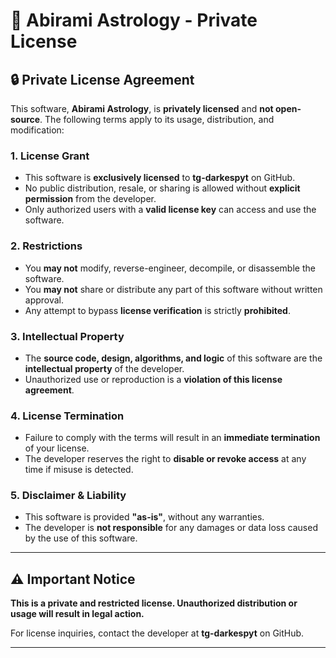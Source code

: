 # **📜 Abirami Astrology - Private License**  

## **🔒 Private License Agreement**  

This software, **Abirami Astrology**, is **privately licensed** and **not open-source**. The following terms apply to its usage, distribution, and modification:  

### **1. License Grant**  
- This software is **exclusively licensed** to **tg-darkespyt** on GitHub.  
- No public distribution, resale, or sharing is allowed without **explicit permission** from the developer.  
- Only authorized users with a **valid license key** can access and use the software.  

### **2. Restrictions**  
- You **may not** modify, reverse-engineer, decompile, or disassemble the software.  
- You **may not** share or distribute any part of this software without written approval.  
- Any attempt to bypass **license verification** is strictly **prohibited**.  

### **3. Intellectual Property**  
- The **source code, design, algorithms, and logic** of this software are the **intellectual property** of the developer.  
- Unauthorized use or reproduction is a **violation of this license agreement**.  

### **4. License Termination**  
- Failure to comply with the terms will result in an **immediate termination** of your license.  
- The developer reserves the right to **disable or revoke access** at any time if misuse is detected.  

### **5. Disclaimer & Liability**  
- This software is provided **"as-is"**, without any warranties.  
- The developer is **not responsible** for any damages or data loss caused by the use of this software.  

---

## **⚠️ Important Notice**  
**This is a private and restricted license. Unauthorized distribution or usage will result in legal action.**  

For license inquiries, contact the developer at **tg-darkespyt** on GitHub.  

---
